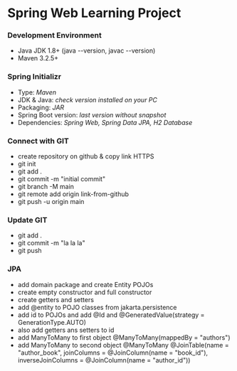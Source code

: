 <!--# Heading 1, ## Heading 2, ### Heading 3, **Bold**, *Italic* -->
# Spring Web Learning Project
### Development Environment
* Java JDK 1.8+ (java --version, javac --version)
* Maven 3.2.5+
### Spring Initializr
* Type: *Maven*
* JDK & Java: *check version installed on your PC*
* Packaging: *JAR*
* Spring Boot version: *last version without snapshot*
* Dependencies: *Spring Web, Spring Data JPA, H2 Database*
### Connect with GIT
* create repository on github & copy link HTTPS
* git init
* git add .
* git commit -m "initial commit"
* git branch -M main
* git remote add origin link-from-github
* git push -u origin main
### Update GIT
* git add .
* git commit -m "la la la"
* git push
### JPA
* add domain package and create Entity POJOs
* create empty constructor and full constructor
* create getters and setters 
* add @entity to POJO classes from jakarta.persistence
* add id to POJOs and add @Id and @GeneratedValue(strategy = GenerationType.AUTO)
* also add getters ans setters to id
* add ManyToMany to first object @ManyToMany(mappedBy = "authors")
* add ManyToMany to second object @ManyToMany @JoinTable(name = "author_book", joinColumns = @JoinColumn(name = "book_id"), inverseJoinColumns = @JoinColumn(name = "author_id"))

